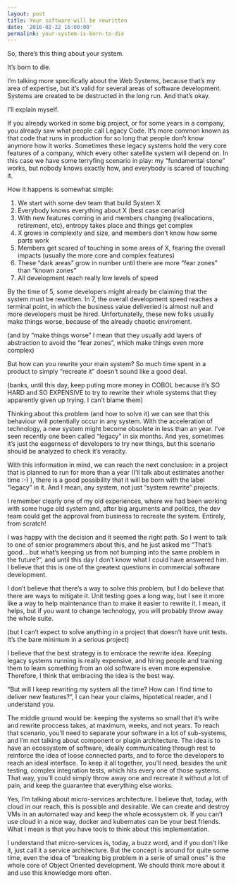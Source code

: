 ```yaml
---
layout: post
title: Your software will be rewritten
date: '2016-02-22 16:00:00'
permalink: your-system-is-born-to-die
---
```


So, there’s this thing about your system.

It’s born to die.

I’m talking more specifically about the Web Systems, because that’s my area of expertise, but it’s valid for several areas of software development. Systems are created to be destructed in the long run. And that’s okay.

I’ll explain myself.

If you already worked in some big project, or for some years in a company, you already saw what people call Legacy Code. It’s more common known as that code that runs in production for so long that people don’t know anymore how it works. Sometimes these legacy systems hold the very core features of a company, which every other satellite system will depend on. In this case we have some terryfing scenario in play: my “fundamental stone” works, but nobody knows exactly how, and everybody is scared of touching it.

How it happens is somewhat simple:

1. We start with some dev team that build System X
2. Everybody knows everything about X (best case cenario)
3. With new features coming in and members changing (reallocations, retirement, etc), entropy takes place and things get complex
4. X grows in complexity and size, and members don’t know how some parts work
5. Members get scared of touching in some areas of X, fearing the overall impacts (usually the more core and complex features)
6. These “dark areas” grow in number until there are more “fear zones” than “known zones”
7. All development reach really low levels of speed

By the time of 5, some developers might already be claiming that the system must be rewritten. In 7, the overall development speed reaches a terminal point, in which the business value deliveried is almost null and more developers must be hired. Unfortunatelly, these new folks usually make things worse, because of the already chaotic enviroment.

(and by “make things worse” I mean that they usually add layers of abstraction to avoid the “fear zones”, which make things even more complex)

But how can you rewrite your main system? So much time spent in a product to simply “recreate it” doesn’t sound like a good deal.

(banks, until this day, keep puting more money in COBOL because it’s SO HARD and SO EXPENSIVE to try to rewrite their whole systems that they apparently given up trying. I can’t blame them)

Thinking about this problem (and how to solve it) we can see that this behaviour will potentially occur in any system. With the acceleration of technology, a new system might become obsolete in less than an year. I’ve seen recently one been called “legacy” in six months. And yes, sometimes it’s just the eagerness of developers to try new things, but this scenario should be analyzed to check it’s veracity.

With this information in mind, we can reach the next conclusion: in a project that is planned to run for more than a year (I’ll talk about estimates another time :-) ), there is a good possibility that it will be born with the label “legacy” in it. And I mean, any system, not just “system rewrite” projects.

I remember clearly one of my old experiences, where we had been working with some huge old system and, after big arguments and politics, the dev team could get the approval from business to recreate the system. Entirely, from scratch!

I was happy with the decision and it seemed the right path. So I went to talk to one of senior programmers about this, and he just asked me “That’s good… but what’s keeping us from not bumping into the same problem in the future?”, and until this day I don’t know what I could have answered him. I believe that this is one of the greatest questions in commercial software development.

I don’t believe that there’s a way to solve this problem, but I do believe that there are ways to mitigate it. Unit testing goes a long way, but I see it more like a way to help maintenance than to make it easier to rewrite it. I mean, it helps, but if you want to change technology, you will probably throw away the whole suite.

(but I can’t expect to solve anything in a project that doesn’t have unit tests. It’s the bare minimum in a serious project)

I believe that the best strategy is to embrace the rewrite idea. Keeping legacy systems running is really expensive, and hiring people and training them to learn something from an old software is even more expensive. Therefore, I think that embracing the idea is the best way.

“But will l keep rewriting my system all the time? How can I find time to deliver new features?”, I can hear your claims, hipotetical reader, and I understand you.

The middle ground would be: keeping the systems so small that it’s write and rewrite proccess takes, at maximum, weeks, and not years. To reach that scenario, you’ll need to separate your software in a lot of sub-systems, and I’m not talking about component or plugin architecture. The idea is to have an ecossystem of software, ideally communicating through rest to reinforce the idea of loose connected parts, and to force the developers to reach an ideal interface. To keep it all together, you’ll need, besides the unit testing, complex integration tests, which hits every one of those systems. That way, you’ll could simply throw away one and recreate it without a lot of pain, and keep the guarantee that everything else works.

Yes, I’m talking about micro-services architecture.
I believe that, today, with cloud in our reach, this is possible and desirable. We can create and destroy VMs in an automated way and keep the whole ecossystem ok. If you can’t use cloud in a nice way, docker and kubernates can be your best friends. What I mean is that you have tools to think about this implementation.

I understand that micro-services is, today, a buzz word, and if you don’t like it, just call it a service architecture. But the concept is around for quite some time, even the idea of “breaking big problem in a serie of small ones” is the whole core of Object Oriented development. We should think more about it and use this knowledge more often.